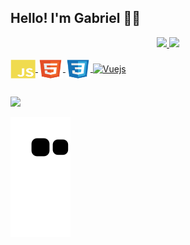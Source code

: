 ## Hello! I'm Gabriel 👋🏽
<div align="center">
  <a href="https://github.com/gabrielalvesfs">
  <img height="170em" src="https://github-readme-stats.vercel.app/api?username=gabrielalvesfs&show_icons=true&theme=radical&include_all_commits=true&count_private=true"/>
  <img height="170em" src="https://github-readme-stats.vercel.app/api/top-langs/?username=gabrielalvesfs&layout=compact&langs_count=7&theme=radical"/>
</div>
  
<div style="display: inline_block;"><br>
  <img align="center" alt="Js" height="30" width="40" src="https://raw.githubusercontent.com/devicons/devicon/master/icons/javascript/javascript-plain.svg"> 
  <img align="center" alt="HTML" height="30" width="40" src="https://raw.githubusercontent.com/devicons/devicon/master/icons/html5/html5-original.svg">
  <img align="center" alt="CSS" height="30" width="40" src="https://raw.githubusercontent.com/devicons/devicon/master/icons/css3/css3-original.svg">
  <img align="center" alt="Vuejs" height="30" width="40" src="https://cdn.jsdelivr.net/gh/devicons/devicon/icons/vuejs/vuejs-original.svg">
</div>
  
  ##
  
<div> 
  <a href="https://www.linkedin.com/in/gabrielalvesfs/" target="_blank"><img src="https://img.shields.io/badge/-LinkedIn-%230077B5?style=for-the-badge&logo=linkedin&logoColor=white" target="_blank"></a>  
</div>

  ![Snake animation](https://github.com/gabrielalvesfs/gabrielalvesfs/blob/output/github-contribution-grid-snake.svg)
